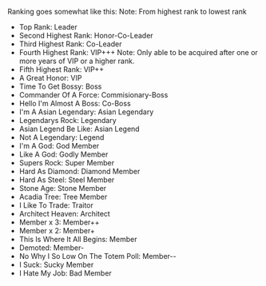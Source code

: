 Ranking goes somewhat like this:
Note: From highest rank to lowest rank
- Top Rank: Leader
- Second Highest Rank: Honor-Co-Leader
- Third Highest Rank: Co-Leader
- Fourth Highest Rank: VIP+++ Note: Only able to be acquired after one or more years of VIP or a higher rank.
- Fifth Highest Rank: VIP++
- A Great Honor: VIP
- Time To Get Bossy: Boss
- Commander Of A Force: Commisionary-Boss
- Hello I'm Almost A Boss: Co-Boss
- I'm A Asian Legendary: Asian Legendary
- Legendarys Rock: Legendary
- Asian Legend Be Like: Asian Legend
- Not A Legendary: Legend
- I'm A God: God Member
- Like A God: Godly Member
- Supers Rock: Super Member
- Hard As Diamond: Diamond Member
- Hard As Steel: Steel Member
- Stone Age: Stone Member
- Acadia Tree: Tree Member
- I Like To Trade: Traitor
- Architect Heaven: Architect
- Member x 3: Member++
- Member x 2: Member+
- This Is Where It All Begins: Member
- Demoted: Member-
- No Why I So Low On The Totem Poll: Member--
- I Suck: Sucky Member
- I Hate My Job: Bad Member
